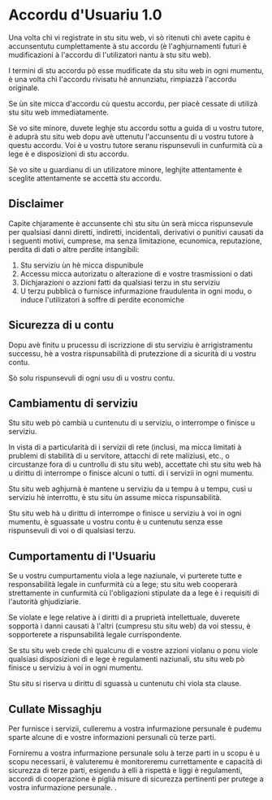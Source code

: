 # Accordu d'Usuariu 1.0

Una volta chì vi registrate in stu situ web, vi sò ritenuti chì avete capitu è ​​accunsentutu cumplettamente à stu accordu (è l'aghjurnamenti futuri è mudificazioni à l'accordu di l'utilizatori nantu à stu situ web).

I termini di stu accordu pò esse mudificate da stu situ web in ogni mumentu, è una volta chì l'accordu rivisatu hè annunziatu, rimpiazzà l'accordu originale.

Se ùn site micca d'accordu cù questu accordu, per piacè cessate di utilizà stu situ web immediatamente.

Sè vo site minore, duvete leghje stu accordu sottu a guida di u vostru tutore, è aduprà stu situ web dopu avè uttenutu l'accunsentu di u vostru tutore à questu accordu. Voi è u vostru tutore seranu rispunsevuli in cunfurmità cù a lege è e disposizioni di stu accordu.

Sè vo site u guardianu di un utilizatore minore, leghjite attentamente è sceglite attentamente se accettà stu accordu.

## Disclaimer

Capite chjaramente è accunsente chì stu situ ùn serà micca rispunsevule per qualsiasi danni diretti, indiretti, incidentali, derivativi o punitivi causati da i seguenti motivi, cumprese, ma senza limitazione, ecunomica, reputazione, perdita di dati o altre perdite intangibili:

1. Stu serviziu ùn hè micca dispunibule
1. Accessu micca autorizatu o alterazione di e vostre trasmissioni o dati
1. Dichjarazioni o azzioni fatti da qualsiasi terzu in stu serviziu
1. U terzu pubblicà o furnisce infurmazione fraudulenta in ogni modu, o induce l'utilizatori à soffre di perdite economiche

## Sicurezza di u contu

Dopu avè finitu u prucessu di iscrizzione di stu serviziu è arrigistramentu successu, hè a vostra rispunsabilità di prutezzione di a sicurità di u vostru contu.

Sò solu rispunsevuli di ogni usu di u vostru contu.

## Cambiamentu di serviziu

Stu situ web pò cambià u cuntenutu di u serviziu, o interrompe o finisce u serviziu.

In vista di a particularità di i servizii di rete (inclusi, ma micca limitati à prublemi di stabilità di u servitore, attacchi di rete maliziusi, etc., o circustanze fora di u cuntrollu di stu situ web), accettate chì stu situ web hà u dirittu di interrompe o finisce alcuni o tutti. di i servizii in ogni mumentu.

Stu situ web aghjurnà è mantene u serviziu da u tempu à u tempu, cusì u serviziu hè interrottu, è stu situ ùn assume micca rispunsabilità.

Stu situ web hà u dirittu di interrompe o finisce u serviziu à voi in ogni mumentu, è sguassate u vostru contu è u cuntenutu senza esse rispunsevuli di voi o di qualsiasi terzu.

## Cumportamentu di l'Usuariu

Se u vostru cumpurtamentu viola a lege naziunale, vi purterete tutte e responsabilità legale in cunfurmità cù a lege; stu situ web cooperarà strettamente in cunfurmità cù l'obligazioni stipulate da a lege è i requisiti di l'autorità ghjudiziarie.

Se violate e lege relative à i diritti di a pruprietà intellettuale, duverete sopportà i danni causati à l'altri (cumpresu stu situ web) da voi stessu, è sopporterete a rispunsabilità legale currispondente.

Se stu situ web crede chì qualcunu di e vostre azzioni violanu o ponu viole qualsiasi disposizioni di e lege è regulamenti naziunali, stu situ web pò finisce u serviziu à voi in ogni mumentu.

Stu situ si riserva u dirittu di sguassà u cuntenutu chì viola sta clause.

## Cullate Missaghju

Per furnisce i servizii, culleremu a vostra infurmazione persunale è pudemu sparte alcune di e vostre informazioni persunali cù terze parti.

Forniremu a vostra infurmazione persunale solu à terze parti in u scopu è u scopu necessarii, è valuteremu è monitoreremu currettamente e capacità di sicurezza di terze parti, esigendu à elli à rispettà e liggi è regulamenti, accordi di cooperazione è piglià misure di sicurezza pertinenti per prutege a vostra infurmazione persunale. .
